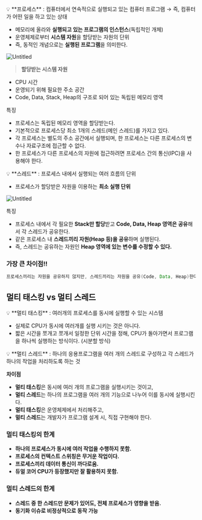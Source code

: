 <aside>
💡 **프로세스** : 컴퓨터에서 연속적으로 실행되고 있는 컴퓨터 프로그램
                  → 즉, 컴퓨터가 어떤 일을 하고 있는 상태

</aside>

- 메모리에 올라와 **실행되고 있는 프로그램의 인스턴스**(독립적인 개체)
- 운영체제로부터 **시스템 자원**을 할당받는  자원의 단위
- 즉, 동적인 개념으로는 **실행된 프로그램**을 의미한다.

![Untitled](https://s3-us-west-2.amazonaws.com/secure.notion-static.com/7f5b2afc-ce00-4283-881e-c893c5ff96dc/Untitled.png)

> **할당받는 시스템 자원**
- CPU 시간
- 운영되기 위해 필요한 주소 공간
- Code, Data, Stack, Heap의 구조로 되어 있는 독립된 메모리 영역
>

특징

- 프로세스는 독립된 메모리 영역을 할당받는다.
- 기본적으로 프로세스당 최소 1개의 스레드(메인 스레드)를 가지고 있다.
- 각 프로세스는 별도의 주소 공간에서 실행되며, 한 프로세스는 다른 프로세스의 변수나 자료구조에 접근할 수 없다.
- 한 프로세스가 다른 프로세스의 자원에 접근하려면 프로세스 간의 통신(IPC)을 사용해야 한다.

<aside>
💡 **스레드** : 프로세스 내에서 실행되는 여러 흐름의 단위

</aside>

- 프로세스가 할당받은 자원을 이용하는 **최소 실행 단위**

![Untitled](https://s3-us-west-2.amazonaws.com/secure.notion-static.com/a539ca8b-9c2d-4b3a-a084-26bc8bf30ba2/Untitled.png)

특징

- 프로세스 내에서 각 필요한 **Stack만 할당**받고 **Code, Data, Heap 영역은 공유**해서 각 스레드가 공유한다.
- 같은 프로세스 내 **스레드끼리 자원(Heap 등)을 공유**하며 실행된다.
- 즉, 스레드는 공유하는 자원인 **Heap 영역에 있는 변수를 수정할 수 있다.**

### 가장 큰 차이점!!

```java
프로세스끼리는 자원을 공유하지 않지만, 스레드끼리는 자원을 공유(Code, Data, Heap)한다.
```

## 멀티 태스킹 vs 멀티 스레드

<aside>
💡 **멀티 태스킹** : 여러개의 프로세스를 동시에 실행할 수 있는 시스템

</aside>

- 실제로 CPU가 동시에 여러개를 실행 시키는 것은 아니다.
- 짧은 시간을 쪼개고 쪼개서 일정한 단위 시간을 정해, CPU가 돌아가면서 프로그램을 하나씩 실행하는 방식이다. (시분할 방식)

<aside>
💡 **멀티 스레드** : 하나의 응용프로그램을 여러 개의 스레드로 구성하고 각 스레드가 하나의 작업을 처리하도록 하는 것

</aside>

**차이점**

- **멀티 태스킹**은 동시에 여러 개의 프로그램을 실행시키는 것이고,
- **멀티 스레드**는 하나의 프로그램을 여러 개의 기능으로 나누어 이를 동시에 실행시킨다.
- **멀티 태스킹**은 운영체제에서 처리해주고,
- **멀티 스레드**는 개발자가 프로그램 설계 시, 직접 구현해야 한다.

### 멀티 태스킹의 한계

- **하나의 프로세스가 동시에 여러 작업을 수행하지 못함.**
- **프로세스의 컨텍스트 스위칭은 무거운 작업이다.**
- **프로세스끼리 데이터 통신이 까다로움.**
- **듀얼 코어 CPU가 등장했지만 잘 활용하지 못함.**

### 멀티 스레드의 한계

- **스레드 중 한 스레드만 문제가 있어도, 전체 프로세스가 영향을 받음.**
- **동기화 이슈로 비정상적으로 동작 가능**